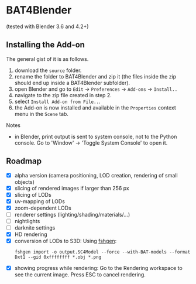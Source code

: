 # BAT4Blender

(tested with Blender 3.6 and 4.2+)

## Installing the Add-on
The general gist of it is as follows.
1. download the `source` folder.
2. rename the folder to BAT4Blender and zip it (the files inside the zip should end up inside a BAT4Blender subfolder).
3. open Blender and go to `Edit` -> `Preferences` -> `Add-ons` -> `Install..`
4. navigate to the zip file created in step 2.
5. select `Install Add-on from File..`.
6. the Add-on is now installed and available in the `Properties` context menu in the `Scene` tab.

Notes
- in Blender, print output is sent to system console, not to the Python console. Go to 'Window' -> 'Toggle System Console' to open it.

## Roadmap

- [x] alpha version (camera positioning, LOD creation, rendering of small objects)
- [x] slicing of rendered images if larger than 256 px
- [x] slicing of LODs
- [x] uv-mapping of LODs
- [x] zoom-dependent LODs
- [ ] renderer settings (lighting/shading/materials/…)
- [ ] nightlights
- [ ] darknite settings
- [x] HD rendering
- [x] conversion of LODs to S3D: Using [fshgen](https://github.com/memo33/fshgen/releases):
  ```
  fshgen import -o output.SC4Model --force --with-BAT-models --format Dxt1 --gid 0xffffffff *.obj *.png
  ```
- [x] showing progress while rendering: Go to the Rendering workspace to see the current image. Press ESC to cancel rendering.
